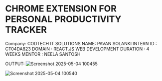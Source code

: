 # CHROME EXTENSION FOR PERSONAL PRODUCTIVITY TRACKER
Company: CODTECH IT SOLUTIONS NAME: PAVAN SOLANKI INTERN ID : CT04DA823 DOMAIN : REACT.JS WEB DEVELOPMENT DURATION : 4 WEEKS MENTOR : NEELA SANTOSH

OUTPUT:
![Screenshot 2025-05-04 100455](https://github.com/user-attachments/assets/b84a5bfd-035a-46e0-ad2c-22820401e891)

![Screenshot 2025-05-04 100540](https://github.com/user-attachments/assets/2e8ba986-e7e4-4abe-b2f5-f75d1a392be7)
